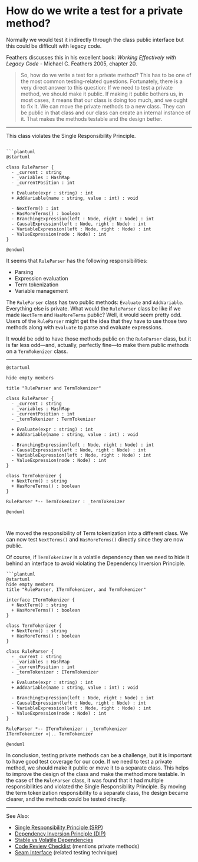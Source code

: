 # How do we write a test for a private method?

Normally we would test it indirectly through the class public interface but this could be difficult with legacy code.

Feathers discusses this in his excellent book: *Working Effectively with Legacy Code* - Michael C. Feathers 2005,
chapter 20.

> So, how do we write a test for a private method? This has to be one of the most common testing-related questions.
> Fortunately, there is a very direct answer to this question: If we need to test a private method, we should make it
> public. If making it public bothers us, in most cases, it means that our class is doing too much, and we ought to fix
> it.
> We can move the private methods to a new class. They can be public in that class and our class can create an internal
> instance of it. That makes the methods testable and the design better.

---

This class violates the Single Responsibility Principle.

```plantuml

```plantuml
@startuml

class RuleParser {
  - _current : string
  - _variables : HashMap
  - _currentPosition : int

  + Evaluate(expr : string) : int
  + AddVariable(name : string, value : int) : void

  - NextTerm() : int
  - HasMoreTerms() : boolean
  - BranchingExpression(left : Node, right : Node) : int
  - CausalExpression(left : Node, right : Node) : int
  - VariableExpression(left : Node, right : Node) : int
  - ValueExpression(node : Node) : int
}

@enduml
```

It seems that `RuleParser` has the following responsibilities:

- Parsing
- Expression evaluation
- Term tokenization
- Variable management

The `RuleParser` class has two public methods: `Evaluate` and `AddVariable`. Everything else is private. What would the
`RuleParser` class be like if we made `NextTerm` and `HasMoreTerms` public? Well, it would seem pretty odd. Users of the
`RuleParser` might get the idea that they have to use those two methods along with `Evaluate` to parse and evaluate
expressions.

It would be odd to have those methods public on the `RuleParser` class, but it is far less odd—and, actually, perfectly
fine—to make them public methods on a `TermTokenizer` class.

---

```PlantUML
@startuml

hide empty members

title "RuleParser and TermTokenizer"

class RuleParser {
  - _current : string
  - _variables : HashMap
  - _currentPosition : int
  - _termTokenizer : TermTokenizer

  + Evaluate(expr : string) : int
  + AddVariable(name : string, value : int) : void

  - BranchingExpression(left : Node, right : Node) : int
  - CausalExpression(left : Node, right : Node) : int
  - VariableExpression(left : Node, right : Node) : int
  - ValueExpression(node : Node) : int
}

class TermTokenizer {
  + NextTerm() : string
  + HasMoreTerms() : boolean
}

RuleParser *-- TermTokenizer : _termTokenizer

@enduml



```

We moved the responsibility of Term tokenization into a different class. We can now test `NextTerms()` and
`HasMoreTerms()` directly since they are now public.

Of course, if `TermTokenizer` is a volatile dependency then we need to hide it behind an interface to avoid violating
the Dependency Inversion Principle.

```PlantUML
```plantuml
@startuml
hide empty members
title "RuleParser, ITermTokenizer, and TermTokenizer"

interface ITermTokenizer {
  + NextTerm() : string
  + HasMoreTerms() : boolean
}

class TermTokenizer {
  + NextTerm() : string
  + HasMoreTerms() : boolean
}

class RuleParser {
  - _current : string
  - _variables : HashMap
  - _currentPosition : int
  - _termTokenizer : ITermTokenizer

  + Evaluate(expr : string) : int
  + AddVariable(name : string, value : int) : void

  - BranchingExpression(left : Node, right : Node) : int
  - CausalExpression(left : Node, right : Node) : int
  - VariableExpression(left : Node, right : Node) : int
  - ValueExpression(node : Node) : int
}

RuleParser *-- ITermTokenizer : _termTokenizer
ITermTokenizer <|.. TermTokenizer

@enduml
```

In conclusion, testing private methods can be a challenge, but it is important to have good test coverage for our code.
If we need to test a private method, we should make it public or move it to a separate class. This helps to improve the
design of the class and make the method more testable. In the case of the `RuleParser` class, it was found that it had
multiple responsibilities and violated the Single Responsibility Principle. By moving the term tokenization
responsibility to a separate class, the design became clearer, and the methods could be tested directly.

---
See Also:
- [Single Responsibility Principle (SRP)](Single-Responsibility-Principle-SRP.md)
- [Dependency Inversion Principle (DIP)](Dependency-Inversion-Principle-DIP.md)
- [Stable vs Volatile Dependencies](Stable-vs-Volatile-Dependencies.md)
- [Code Review Checklist](Code-Review-Checklist.md) (mentions private methods)
- [Seam Interface](Seam-Interface.md) (related testing technique)


